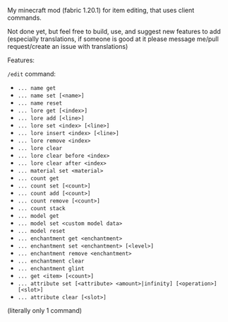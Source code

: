 My minecraft mod (fabric 1.20.1) for item editing, that uses client commands.

Not done yet, but feel free to build, use, and suggest new features to add (especially translations, if someone is good at it please message me/pull request/create an issue with translations)

Features:

`/edit` command:
- `... name get`
- `... name set [<name>]`
- `... name reset`
- `... lore get [<index>]`
- `... lore add [<line>]`
- `... lore set <index> [<line>]`
- `... lore insert <index> [<line>]`
- `... lore remove <index>`
- `... lore clear`
- `... lore clear before <index>`
- `... lore clear after <index>`
- `... material set <material>`
- `... count get`
- `... count set [<count>]`
- `... count add [<count>]`
- `... count remove [<count>]`
- `... count stack`
- `... model get`
- `... model set <custom model data>`
- `... model reset`
- `... enchantment get <enchantment>`
- `... enchantment set <enchantment> [<level>]`
- `... enchantment remove <enchantment>`
- `... enchantment clear`
- `... enchantment glint`
- `... get <item> [<count>]`
- `... attribute set [<attribute> <amount>|infinity] [<operation>] [<slot>]`
- `... attribute clear [<slot>]`

(literally only 1 command)